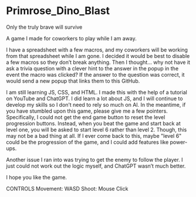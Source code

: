 # Primrose_Dino_Blast
Only the truly brave will survive 

A game I made for coworkers to play while I am away.

I have a spreadsheet with a few macros, and my coworkers will be working from that spreadsheet while I am gone. I decided it would be best to disable a few macros so they don’t break anything. Then I thought... why not have it ask a trivia question with a clever hint to the answer in the popup in the event the macro was clicked? If the answer to the question was correct, it would send a new popup that links them to this GitHub.

I am still learning JS, CSS, and HTML. I made this with the help of a tutorial on YouTube and ChatGPT. I did learn a lot about JS, and I will continue to develop my skills so I don’t need to rely so much on AI. In the meantime, if you have stumbled upon this game, please give me a few pointers. Specifically, I could not get the end game button to reset the level progression buttons. Instead, when you beat the game and start back at level one, you will be asked to start level 6 rather than level 2. Though, this may not be a bad thing at all. If I ever come back to this, maybe "level 6" could be the progression of the game, and I could add features like power-ups.

Another issue I ran into was trying to get the enemy to follow the player. I just could not work out the logic myself, and ChatGPT wasn’t much better.

I hope you like the game.

CONTROLS
Movement: WASD
Shoot: Mouse Click
